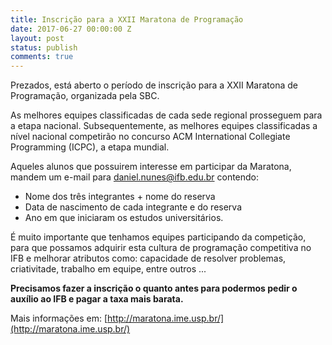 ```yaml
---
title: Inscrição para a XXII Maratona de Programação
date: 2017-06-27 00:00:00 Z
layout: post
status: publish
comments: true
---
```


Prezados, está aberto o período de inscrição para a XXII Maratona de Programação,
organizada pela SBC.

As melhores equipes classificadas de cada sede regional prosseguem para a etapa nacional.
Subsequentemente, as melhores equipes classificadas a nível nacional competirão
no concurso ACM International Collegiate Programming (ICPC), a etapa mundial.

Aqueles alunos que possuirem interesse em participar da Maratona, mandem
um e-mail para daniel.nunes@ifb.edu.br contendo:

* Nome dos três integrantes + nome do reserva
* Data de nascimento de cada integrante e do reserva
* Ano em que iniciaram os estudos universitários.

É muito importante que tenhamos equipes participando da competição, para que
possamos adquirir esta cultura de programação competitiva no IFB e melhorar
atributos como: capacidade de resolver problemas, criativitade, trabalho em
equipe, entre outros ...

**Precisamos fazer a inscrição o quanto antes para podermos pedir o auxílio
ao IFB e pagar a taxa mais barata.**

Mais informações em: [http://maratona.ime.usp.br/](http://maratona.ime.usp.br/)
